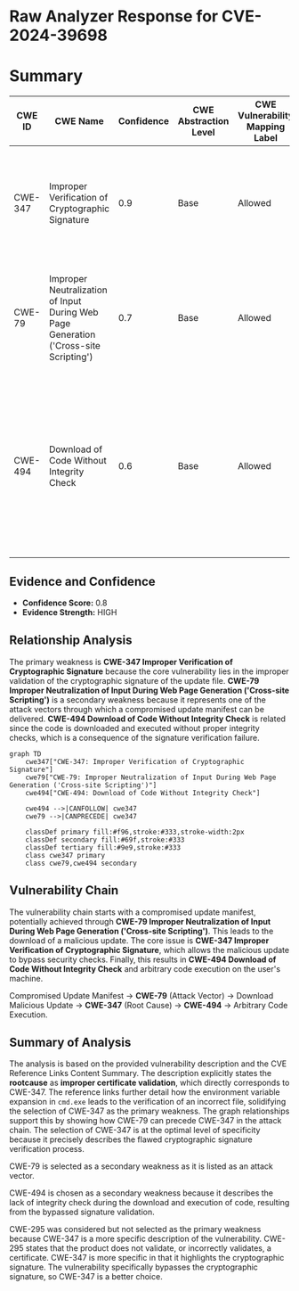 # Raw Analyzer Response for CVE-2024-39698

# Summary
| CWE ID | CWE Name | Confidence | CWE Abstraction Level | CWE Vulnerability Mapping Label | CWE-Vulnerability Mapping Notes |
|---|---|---|---|---|---|
| CWE-347 | Improper Verification of Cryptographic Signature | 0.9 | Base | Allowed | Primary CWE. The root cause is that the product does not properly verify the cryptographic signature for data. |
| CWE-79 | Improper Neutralization of Input During Web Page Generation ('Cross-site Scripting') | 0.7 | Base | Allowed | Secondary CWE. An attack vector is Cross-Site Scripting to point the application to a malicious updater server. |
| CWE-494 | Download of Code Without Integrity Check | 0.6 | Base | Allowed | Secondary CWE. The product downloads source code or an executable from a remote location and executes the code without sufficiently verifying the origin and integrity of the code. |

## Evidence and Confidence

*   **Confidence Score:** 0.8
*   **Evidence Strength:** HIGH

## Relationship Analysis
The primary weakness is **CWE-347 Improper Verification of Cryptographic Signature** because the core vulnerability lies in the improper validation of the cryptographic signature of the update file. **CWE-79 Improper Neutralization of Input During Web Page Generation ('Cross-site Scripting')** is a secondary weakness because it represents one of the attack vectors through which a compromised update manifest can be delivered. **CWE-494 Download of Code Without Integrity Check** is related since the code is downloaded and executed without proper integrity checks, which is a consequence of the signature verification failure.

```mermaid
graph TD
    cwe347["CWE-347: Improper Verification of Cryptographic Signature"]
    cwe79["CWE-79: Improper Neutralization of Input During Web Page Generation ('Cross-site Scripting')"]
    cwe494["CWE-494: Download of Code Without Integrity Check"]

    cwe494 -->|CANFOLLOW| cwe347
    cwe79 -->|CANPRECEDE| cwe347

    classDef primary fill:#f96,stroke:#333,stroke-width:2px
    classDef secondary fill:#69f,stroke:#333
    classDef tertiary fill:#9e9,stroke:#333
    class cwe347 primary
    class cwe79,cwe494 secondary
```

## Vulnerability Chain
The vulnerability chain starts with a compromised update manifest, potentially achieved through **CWE-79 Improper Neutralization of Input During Web Page Generation ('Cross-site Scripting')**. This leads to the download of a malicious update. The core issue is **CWE-347 Improper Verification of Cryptographic Signature**, which allows the malicious update to bypass security checks. Finally, this results in **CWE-494 Download of Code Without Integrity Check** and arbitrary code execution on the user's machine.

Compromised Update Manifest -> **CWE-79** (Attack Vector) -> Download Malicious Update -> **CWE-347** (Root Cause) -> **CWE-494** -> Arbitrary Code Execution.

## Summary of Analysis
The analysis is based on the provided vulnerability description and the CVE Reference Links Content Summary. The description explicitly states the **rootcause** as **improper certificate validation**, which directly corresponds to CWE-347. The reference links further detail how the environment variable expansion in `cmd.exe` leads to the verification of an incorrect file, solidifying the selection of CWE-347 as the primary weakness. The graph relationships support this by showing how CWE-79 can precede CWE-347 in the attack chain. The selection of CWE-347 is at the optimal level of specificity because it precisely describes the flawed cryptographic signature verification process.

CWE-79 is selected as a secondary weakness as it is listed as an attack vector.

CWE-494 is chosen as a secondary weakness because it describes the lack of integrity check during the download and execution of code, resulting from the bypassed signature validation.

CWE-295 was considered but not selected as the primary weakness because CWE-347 is a more specific description of the vulnerability. CWE-295 states that the product does not validate, or incorrectly validates, a certificate. CWE-347 is more specific in that it highlights the cryptographic signature. The vulnerability specifically bypasses the cryptographic signature, so CWE-347 is a better choice.